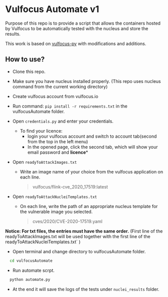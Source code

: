 # Vulfocus Automate v1

Purpose of this repo is to provide a script that allows the containers hosted by Vulfocus to be automatically tested with the nucleus and store the results.

This work is based on  [vulfocus-py](https://github.com/fofapro/vulfocus-py) with modifications and additions.


##  How to use?
- Clone this repo.
- Make sure you have nucleus installed properly. (This repo uses nucleus command from the current working directory)
- Create vulfocus account from vulfocus.io
- Run command: `pip install -r requirements.txt` in the vulfocusAutomate folder.
- Open `credentials.py` and enter your credentials.
	- To find your licence:
		- login your vulfocus account and switch to account tab(second from the top in the left menu)
		- In the opened page, click the second tab, which will show your email password and **licence***
-  Open `readyToAttackImages.txt`
	- Write an image name of your choice from the vulfocus application on each line.
		> vulfocus/flink-cve_2020_17519:latest

- Open  `readyToAttackNucleiTemplates.txt`
	-	On each line, write the path of an appropriate nucleus template for the vulnerable image you selected.
		> cves/2020/CVE-2020-17519.yaml

 **Notice: For txt files, the entries must have the same order.** 
	(First line of the readyToAttackImages.txt will be used together with the first line of the readyToAttackNucleiTemplates.txt`  )
 
 - Open terminal and change directory to vulfocusAutomate folder.
```bash
  cd vulfocusAutomate
```
- Run automate scrpt.
```bash
  python automate.py 
```
- At the end it will save the logs of the tests under `nuclei_results` folder.

